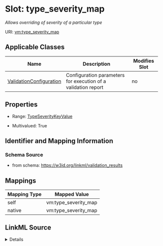 

# Slot: type_severity_map


_Allows overriding of severity of a particular type_





URI: [vm:type_severity_map](https://w3id.org/linkml/validation-model/type_severity_map)



<!-- no inheritance hierarchy -->





## Applicable Classes

| Name | Description | Modifies Slot |
| --- | --- | --- |
| [ValidationConfiguration](ValidationConfiguration.md) | Configuration parameters for execution of a validation report |  no  |







## Properties

* Range: [TypeSeverityKeyValue](TypeSeverityKeyValue.md)

* Multivalued: True





## Identifier and Mapping Information







### Schema Source


* from schema: https://w3id.org/linkml/validation_results




## Mappings

| Mapping Type | Mapped Value |
| ---  | ---  |
| self | vm:type_severity_map |
| native | vm:type_severity_map |




## LinkML Source

<details>
```yaml
name: type_severity_map
description: Allows overriding of severity of a particular type
from_schema: https://w3id.org/linkml/validation_results
rank: 1000
alias: type_severity_map
owner: ValidationConfiguration
domain_of:
- ValidationConfiguration
range: TypeSeverityKeyValue
multivalued: true
inlined: true

```
</details>